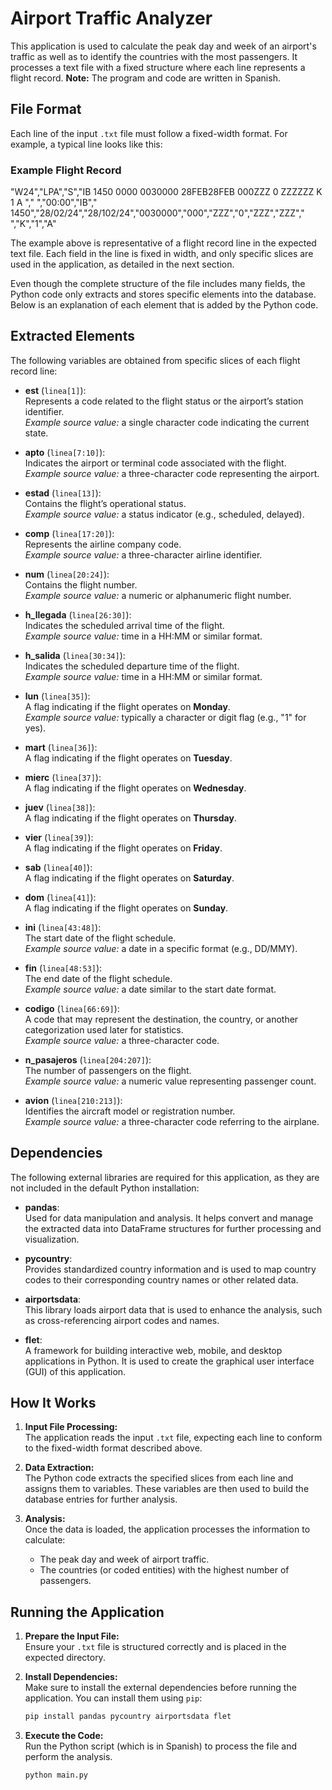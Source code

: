 # Airport Traffic Analyzer

This application is used to calculate the peak day and week of an airport's traffic as well as to identify the countries with the most passengers. It processes a text file with a fixed structure where each line represents a flight record. **Note:** The program and code are written in Spanish.

## File Format

Each line of the input `.txt` file must follow a fixed-width format. For example, a typical line looks like this:

### Example Flight Record

"W24","LPA","S","IB 1450      0000 0030000 28FEB28FEB 000ZZZ 0    ZZZZZZ   K 1 A                                     ","                           ","00:00","IB"," 1450","28/02/24","28/102/24","0030000","000","ZZZ","0","ZZZ","ZZZ"," ","K","1","A"

The example above is representative of a flight record line in the expected text file. Each field in the line is fixed in width, and only specific slices are used in the application, as detailed in the next section.

Even though the complete structure of the file includes many fields, the Python code only extracts and stores specific elements into the database. Below is an explanation of each element that is added by the Python code.

## Extracted Elements

The following variables are obtained from specific slices of each flight record line:

- **est** (`linea[1]`):  
  Represents a code related to the flight status or the airport’s station identifier.  
  _Example source value:_ a single character code indicating the current state.

- **apto** (`linea[7:10]`):  
  Indicates the airport or terminal code associated with the flight.  
  _Example source value:_ a three-character code representing the airport.

- **estad** (`linea[13]`):  
  Contains the flight’s operational status.  
  _Example source value:_ a status indicator (e.g., scheduled, delayed).

- **comp** (`linea[17:20]`):  
  Represents the airline company code.  
  _Example source value:_ a three-character airline identifier.

- **num** (`linea[20:24]`):  
  Contains the flight number.  
  _Example source value:_ a numeric or alphanumeric flight number.

- **h_llegada** (`linea[26:30]`):  
  Indicates the scheduled arrival time of the flight.  
  _Example source value:_ time in a HH:MM or similar format.

- **h_salida** (`linea[30:34]`):  
  Indicates the scheduled departure time of the flight.  
  _Example source value:_ time in a HH:MM or similar format.

- **lun** (`linea[35]`):  
  A flag indicating if the flight operates on **Monday**.  
  _Example source value:_ typically a character or digit flag (e.g., "1" for yes).

- **mart** (`linea[36]`):  
  A flag indicating if the flight operates on **Tuesday**.

- **mierc** (`linea[37]`):  
  A flag indicating if the flight operates on **Wednesday**.

- **juev** (`linea[38]`):  
  A flag indicating if the flight operates on **Thursday**.

- **vier** (`linea[39]`):  
  A flag indicating if the flight operates on **Friday**.

- **sab** (`linea[40]`):  
  A flag indicating if the flight operates on **Saturday**.

- **dom** (`linea[41]`):  
  A flag indicating if the flight operates on **Sunday**.

- **ini** (`linea[43:48]`):  
  The start date of the flight schedule.  
  _Example source value:_ a date in a specific format (e.g., DD/MMY).

- **fin** (`linea[48:53]`):  
  The end date of the flight schedule.  
  _Example source value:_ a date similar to the start date format.

- **codigo** (`linea[66:69]`):  
  A code that may represent the destination, the country, or another categorization used later for statistics.  
  _Example source value:_ a three-character code.

- **n_pasajeros** (`linea[204:207]`):  
  The number of passengers on the flight.  
  _Example source value:_ a numeric value representing passenger count.

- **avion** (`linea[210:213]`):  
  Identifies the aircraft model or registration number.  
  _Example source value:_ a three-character code referring to the airplane.

## Dependencies

The following external libraries are required for this application, as they are not included in the default Python installation:

- **pandas**:  
  Used for data manipulation and analysis. It helps convert and manage the extracted data into DataFrame structures for further processing and visualization.

- **pycountry**:  
  Provides standardized country information and is used to map country codes to their corresponding country names or other related data.

- **airportsdata**:  
  This library loads airport data that is used to enhance the analysis, such as cross-referencing airport codes and names.

- **flet**:  
  A framework for building interactive web, mobile, and desktop applications in Python. It is used to create the graphical user interface (GUI) of this application.

## How It Works

1. **Input File Processing:**  
   The application reads the input `.txt` file, expecting each line to conform to the fixed-width format described above.

2. **Data Extraction:**  
   The Python code extracts the specified slices from each line and assigns them to variables. These variables are then used to build the database entries for further analysis.

3. **Analysis:**  
   Once the data is loaded, the application processes the information to calculate:
   - The peak day and week of airport traffic.
   - The countries (or coded entities) with the highest number of passengers.

## Running the Application

1. **Prepare the Input File:**  
   Ensure your `.txt` file is structured correctly and is placed in the expected directory.

2. **Install Dependencies:**  
   Make sure to install the external dependencies before running the application. You can install them using `pip`:
   ```bash
   pip install pandas pycountry airportsdata flet
3. **Execute the Code:**  
   Run the Python script (which is in Spanish) to process the file and perform the analysis.  
   ```bash
   python main.py
